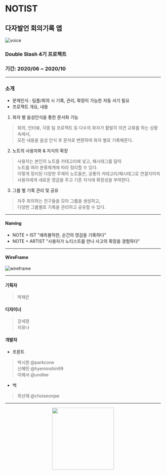 # NOTIST
## 다자발언 회의기록 앱
![voice](https://user-images.githubusercontent.com/43697574/120884892-cfa6cb80-c620-11eb-944c-7a4dc73b3eda.gif)  
### Double Slash 4기 프로젝트
### 기간: 2020/06 ~ 2020/10
***
### 소개
- 문제인식 : 팀플/회의 시 기록, 관리, 확장이 가능한 자동 서기 필요
- 프로젝트 개요, 내용
1. 화자 별 음성인식을 통한 문서화 기능
> 회의, 인터뷰, 각종 팀 프로젝트 등 다수의 화자가 활발히 의견 교류를 하는 상황 속에서,  
> 모든 내용을 음성 인식 후 문자로 변환하여 화자 별로 기록해준다.  
2. 노트의 사용자화 & 지식의 확장
> 사용자는 본인의 노트를 카테고리에 넣고, 해시태그를 달아  
> 노트를 여러 분류체계에 따라 정리할 수 있다.  
> 이렇게 정리된 다양한 주제의 노트들은, 공통의 카테고리/해시태그로 연결지어져  
> 사용자에게 새로운 영감을 주고 기존 지식에 확장성을 부여한다.  
3. 그룹 별 기록 관리 및 공유
> 자주 회의하는 친구들을 모아 그룹을 생성하고,  
> 다양한 그룹별로 기록을 관리하고 공유할 수 있다.  
***
#### Naming
- NOTE + IST "예측불허한, 순간의 영감을 기록하다"
- NOTE + ARTIST "사용자가 노티스트를 만나 사고의 확장을 경험하다"
***
#### WireFrame
![wireframe](https://user-images.githubusercontent.com/43697574/120884920-febd3d00-c620-11eb-9a23-db0f47b6cc54.png)  
***
#### 기획자
> 박채은
#### 디자이너
> 강세정  
> 지유나  
#### 개발자
- 프론트
> 박시원 @parkcone  
> 신혜민 @hyeminshin99  
> 이해서 @undlee  
- 백
> 최선재 @choiseonjae  


***
<center><img src="https://user-images.githubusercontent.com/43697574/120884915-efd68a80-c620-11eb-99e5-6900c4d4ef61.jpg" width="200" height="200"></center>  
